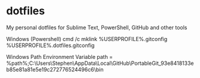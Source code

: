 dotfiles
========

My personal dotfiles for Sublime Text, PowerShell, GitHub and other tools

Windows (Powershell)
cmd /c mklink %USERPROFILE%\.gitconfig %USERPROFILE%\.dotfiles\.gitconfig

Windows Path Environment Variable
path = %path%;C:\Users\Stephen\AppData\Local\GitHub\PortableGit_93e8418133eb85e81a81e5e19c272776524496c6\bin
